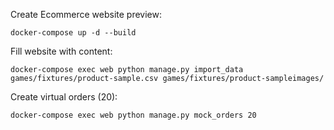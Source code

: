 Create Ecommerce website preview:
```
docker-compose up -d --build
```

Fill website with content:
```
docker-compose exec web python manage.py import_data games/fixtures/product-sample.csv games/fixtures/product-sampleimages/
```

Create virtual orders (20):
```
docker-compose exec web python manage.py mock_orders 20
```
